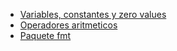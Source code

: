 - [Variables, constantes y zero values](src/01-variables-constantes/main.go)
- [Operadores aritmeticos](src/02-operadores-aritmeticos/main.go)
- [Paquete fmt](src/03-paquete-fmt/main.go)
